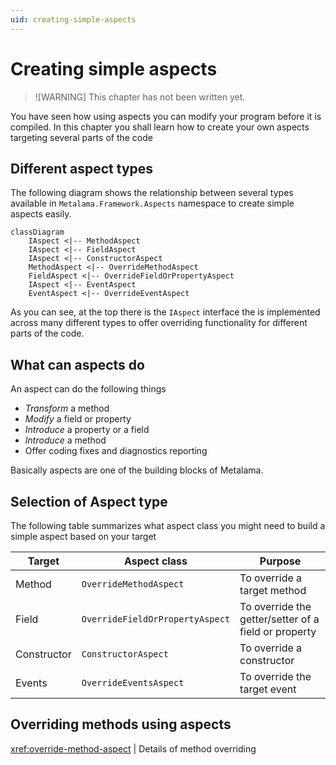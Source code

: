 ```yaml
---
uid: creating-simple-aspects
---
```


# Creating simple aspects

> ![WARNING]
> This chapter has not been written yet.

You have seen how using aspects you can modify your program before it is compiled. In this chapter you shall learn how to create your own aspects targeting several parts of the code


## Different aspect types
The following diagram shows the relationship between several types available in `Metalama.Framework.Aspects` namespace to create simple aspects easily.

```mermaid
classDiagram
    IAspect <|-- MethodAspect
    IAspect <|-- FieldAspect
    IAspect <|-- ConstructorAspect
    MethodAspect <|-- OverrideMethodAspect
    FieldAspect <|-- OverrideFieldOrPropertyAspect
    IAspect <|-- EventAspect
    EventAspect <|-- OverrideEventAspect
```

As you can see, at the top there is the `IAspect` interface the is implemented across many different types to offer overriding functionality for different parts of the code.

## What can aspects do
An aspect can do the following things

* _Transform_ a method
* _Modify_ a field or property
* _Introduce_ a property or a field
* _Introduce_ a method
* Offer coding fixes and diagnostics reporting

Basically aspects are one of the building blocks of Metalama.

## Selection of Aspect type
The following table summarizes what aspect class you might need to build a simple aspect based on your target


|Target | Aspect class | Purpose
|-------|-------------|------------
| Method | `OverrideMethodAspect` | To override a target method
| Field  | `OverrideFieldOrPropertyAspect` | To override the getter/setter of a field or property
| Constructor | `ConstructorAspect` | To override a constructor
| Events | `OverrideEventsAspect` | To override the target event

## Overriding methods using aspects

<xref:override-method-aspect> | Details of method overriding



